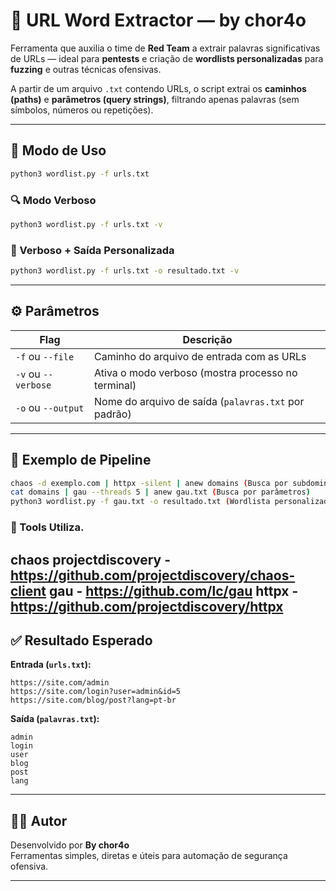 
# 🦖 URL Word Extractor — by chor4o

Ferramenta que auxilia o time de **Red Team** a extrair palavras significativas de URLs — ideal para **pentests** e criação de **wordlists personalizadas** para **fuzzing** e outras técnicas ofensivas.

A partir de um arquivo `.txt` contendo URLs, o script extrai os **caminhos (paths)** e **parâmetros (query strings)**, filtrando apenas palavras (sem símbolos, números ou repetições).

---

## 🚀 Modo de Uso

```bash
python3 wordlist.py -f urls.txt
```

### 🔍 Modo Verboso

```bash
python3 wordlist.py -f urls.txt -v
```

### 💾 Verboso + Saída Personalizada

```bash
python3 wordlist.py -f urls.txt -o resultado.txt -v
```

---

## ⚙️ Parâmetros

| Flag             | Descrição                                 |
|------------------|--------------------------------------------|
| `-f` ou `--file` | Caminho do arquivo de entrada com as URLs  |
| `-v` ou `--verbose` | Ativa o modo verboso (mostra processo no terminal) |
| `-o` ou `--output` | Nome do arquivo de saída (`palavras.txt` por padrão) |

---

## 🧪 Exemplo de Pipeline

```bash
chaos -d exemplo.com | httpx -silent | anew domains (Busca por subdominios e valida se esta ativo)
cat domains | gau --threads 5 | anew gau.txt (Busca por parâmetros)
python3 wordlist.py -f gau.txt -o resultado.txt (Wordlista personalizado criado)
```
### 🚀 Tools Utiliza.

chaos projectdiscovery - https://github.com/projectdiscovery/chaos-client
gau - https://github.com/lc/gau
httpx - https://github.com/projectdiscovery/httpx
---

## ✅ Resultado Esperado

**Entrada (`urls.txt`):**

```
https://site.com/admin
https://site.com/login?user=admin&id=5
https://site.com/blog/post?lang=pt-br
```

**Saída (`palavras.txt`):**

```
admin
login
user
blog
post
lang
```

---
## 👨‍💻 Autor

Desenvolvido por **By chor4o**  
Ferramentas simples, diretas e úteis para automação de segurança ofensiva.

---
